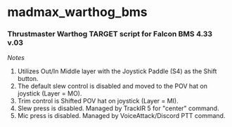 # madmax_warthog_bms

### Thrustmaster Warthog TARGET script for Falcon BMS 4.33 v.03

*Notes*

1. Utilizes Out/In Middle layer with the Joystick Paddle (S4) as the Shift button.
2. The default slew control is disabled and moved to the POV hat on joystick (Layer = MO). 
3. Trim control is Shifted POV hat on joystick (Layer = MI).
4. Slew press is disabled.  Managed by TrackIR 5 for "center" command.
5. Mic press is disabled.  Managed by VoiceAttack/Discord PTT command.   